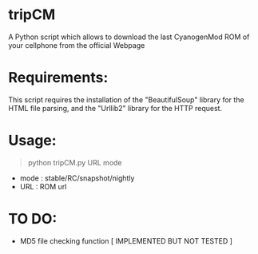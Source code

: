 tripCM
======

A Python script which allows to download the last CyanogenMod ROM of your cellphone from the official Webpage

Requirements:
======

This script requires the installation of the "BeautifulSoup" library for the HTML file parsing, and the "Urllib2" library for the HTTP request.

Usage:
======

> python tripCM.py URL mode

* mode : stable/RC/snapshot/nightly
* URL : ROM url


TO DO:
======

- MD5 file checking function [ IMPLEMENTED BUT NOT TESTED ]
